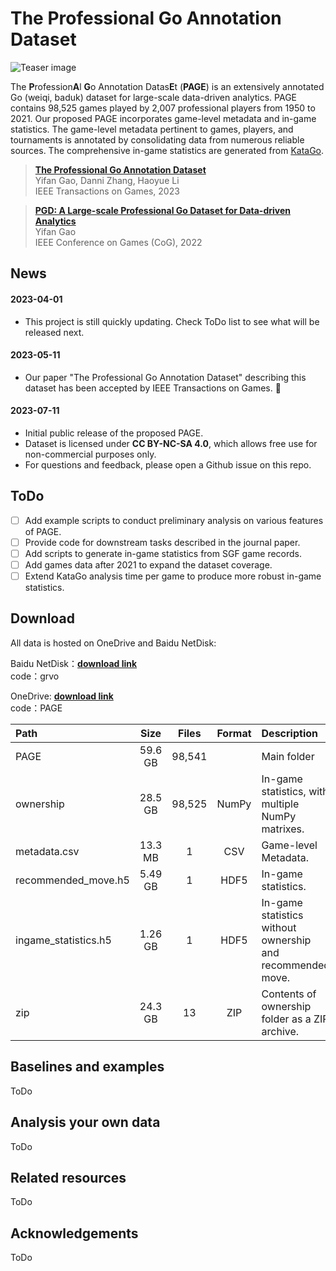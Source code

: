 # The Professional Go Annotation Dataset

![Teaser image](./assets/PAGE.png)

The **P**rofession**A**l **G**o Annotation Datas**E**t (**PAGE**) is an extensively annotated Go (weiqi, baduk) dataset for large-scale data-driven analytics. PAGE contains 98,525 games played by 2,007 professional players from 1950 to 2021. Our proposed PAGE incorporates game-level metadata and in-game statistics. The game-level metadata pertinent to games, players, and tournaments is annotated by consolidating data from numerous reliable sources. The comprehensive in-game statistics are generated from [KataGo](https://github.com/lightvector/KataGo).

> **[The Professional Go Annotation Dataset](https://ieeexplore.ieee.org/document/10123061)**<br>
> Yifan Gao, Danni Zhang, Haoyue Li<br>
> IEEE Transactions on Games, 2023

> **[PGD: A Large-scale Professional Go Dataset for Data-driven Analytics](https://ieeexplore.ieee.org/abstract/document/9893704)**<br>
> Yifan Gao<br>
> IEEE Conference on Games (CoG), 2022

## News
#### 2023-04-01
- This project is still quickly updating. Check ToDo list to see what will be released next.
#### 2023-05-11
- Our paper "The Professional Go Annotation Dataset" describing this dataset has been accepted by IEEE Transactions on Games. :tada:
#### 2023-07-11
- Initial public release of the proposed PAGE.
- Dataset is licensed under **CC BY-NC-SA 4.0**, which allows free use for non-commercial purposes only.
- For questions and feedback, please open a Github issue on this repo.


## ToDo
- [ ] Add example scripts to conduct preliminary analysis on various features of PAGE.
- [ ] Provide code for downstream tasks described in the journal paper.
- [ ] Add scripts to generate in-game statistics from SGF game records.
- [ ] Add games data after 2021 to expand the dataset coverage.
- [ ] Extend KataGo analysis time per game to produce more robust in-game statistics.

## Download
All data is hosted on OneDrive and Baidu NetDisk:

Baidu NetDisk：**[download link](https://pan.baidu.com/s/1g0mH5GNVsBde-J_kj6SA1Q?pwd=grvo)**<br>
code：grvo

OneDrive: **[download link](https://1drv.ms/f/s!AieKhpO5O-QAlJ8vNuH5K8hxYOcy7A?e=q6vvgx)**<br>
code：PAGE

| Path | Size | Files | Format | Description
| :---- | :-----: | :----: | :----: | :----------
| PAGE | 59.6 GB | 98,541 | | Main folder
| ownership | 28.5 GB | 98,525 | NumPy | In-game statistics, with multiple NumPy matrixes.
| metadata.csv | 13.3 MB | 1 | CSV | Game-level Metadata.
| recommended_move.h5 | 5.49 GB | 1 | HDF5 | In-game statistics.
| ingame_statistics.h5 | 1.26 GB | 1 | HDF5 | In-game statistics without ownership and recommended move.
| zip | 24.3 GB | 13 | ZIP | Contents of ownership folder as a ZIP archive.

## Baselines and examples
ToDo

## Analysis your own data
ToDo

## Related resources
ToDo

## Acknowledgements
ToDo